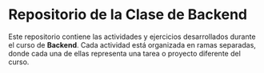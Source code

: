 # Repositorio de la Clase de Backend

Este repositorio contiene las actividades y ejercicios desarrollados durante el curso de **Backend**. Cada actividad está organizada en ramas separadas, donde cada una de ellas representa una tarea o proyecto diferente del curso.
